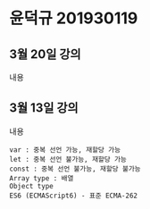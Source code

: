 # 윤덕규 201930119

## 3월 20일 강의
내용

## 3월 13일 강의
내용
```
var : 중복 선언 가능, 재할당 가능
let : 중복 선언 불가능, 재할당 가능
const : 중복 선언 불가능, 재할당 불가능
Array type : 배열
Object type
ES6 (ECMAScript6) - 표준 ECMA-262
```